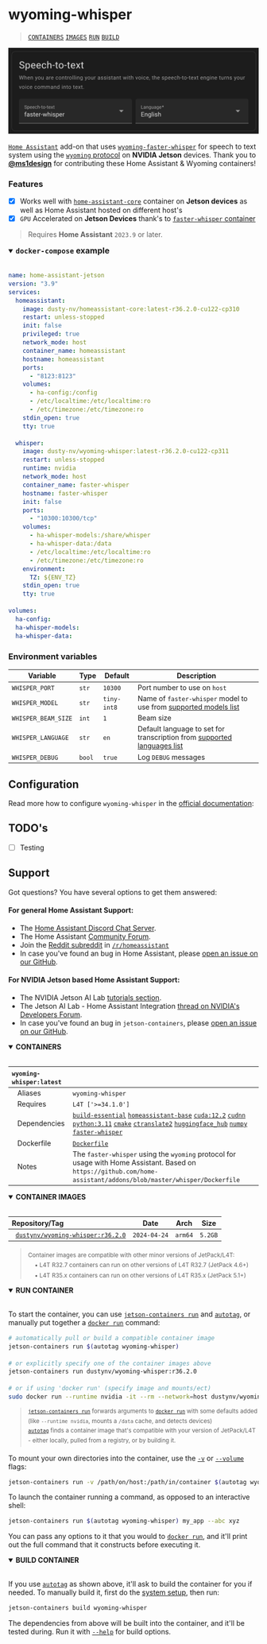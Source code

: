 # wyoming-whisper

> [`CONTAINERS`](#user-content-containers) [`IMAGES`](#user-content-images) [`RUN`](#user-content-run) [`BUILD`](#user-content-build)

<p align="center"><img src="whisper.png" title="Wyoming whisper" alt="Wyoming whisper" /></p>

[`Home Assistant`](https://www.home-assistant.io/) add-on that uses [`wyoming-faster-whisper`](https://github.com/rhasspy/wyoming-faster-whisper) for speech to text system using the [`wyoming` protocol](https://www.home-assistant.io/integrations/wyoming/) on **NVIDIA Jetson** devices. Thank you to [**@ms1design**](https://github.com/ms1design) for contributing these Home Assistant & Wyoming containers!

### Features

- [x] Works well with [`home-assistant-core`](packages/smart-home/homeassistant-core) container on **Jetson devices** as well as Home Assistant hosted on different host's
- [x] `GPU` Accelerated on **Jetson Devices** thank's to [`faster-whisper` container](packages/audio/faster-whisper)

> Requires **Home Assistant** `2023.9` or later.

<details open>
<summary><h3 style="display:inline"><code>docker-compose</code> example</h3></summary>
<br>

```yaml
name: home-assistant-jetson
version: "3.9"
services:
  homeassistant:
    image: dusty-nv/homeassistant-core:latest-r36.2.0-cu122-cp310
    restart: unless-stopped
    init: false
    privileged: true
    network_mode: host
    container_name: homeassistant
    hostname: homeassistant
    ports:
      - "8123:8123"
    volumes:
      - ha-config:/config
      - /etc/localtime:/etc/localtime:ro
      - /etc/timezone:/etc/timezone:ro
    stdin_open: true
    tty: true

  whisper:
    image: dusty-nv/wyoming-whisper:latest-r36.2.0-cu122-cp311
    restart: unless-stopped
    runtime: nvidia
    network_mode: host
    container_name: faster-whisper
    hostname: faster-whisper
    init: false
    ports:
      - "10300:10300/tcp"
    volumes:
      - ha-whisper-models:/share/whisper
      - ha-whisper-data:/data
      - /etc/localtime:/etc/localtime:ro
      - /etc/timezone:/etc/timezone:ro
    environment:
      TZ: ${ENV_TZ}
    stdin_open: true
    tty: true

volumes:
  ha-config:
  ha-whisper-models:
  ha-whisper-data:
```
</details>

### Environment variables

| Variable | Type | Default | Description
| - | - | - | - |
| `WHISPER_PORT` | `str` | `10300` | Port number to use on `host` |
| `WHISPER_MODEL` | `str` | `tiny-int8` | Name of `faster-whisper` model to use from [supported models list](https://github.com/home-assistant/addons/blob/master/whisper/config.yaml#L22) |
| `WHISPER_BEAM_SIZE` | `int` | `1` | Beam size |
| `WHISPER_LANGUAGE` | `str` | `en` | Default language to set for transcription from [supported languages list](https://github.com/home-assistant/addons/blob/master/whisper/config.yaml#L25) |
| `WHISPER_DEBUG` | `bool` | `true` | Log `DEBUG` messages |

## Configuration

Read more how to configure `wyoming-whisper` in the [official documentation](https://www.home-assistant.io/voice_control/voice_remote_local_assistant#installing-a-local-assist-pipeline):

## TODO's

- [ ] Testing

## Support

Got questions? You have several options to get them answered:

#### For general **Home Assistant** Support:
- The [Home Assistant Discord Chat Server](https://discord.gg/c5DvZ4e).
- The Home Assistant [Community Forum](https://community.home-assistant.io/).
- Join the [Reddit subreddit](https://reddit.com/r/homeassistant) in [`/r/homeassistant`](https://reddit.com/r/homeassistant)
- In case you've found an bug in Home Assistant, please [open an issue on our GitHub](https://github.com/home-assistant/addons/issues).

#### For NVIDIA Jetson based Home Assistant Support:
- The NVIDIA Jetson AI Lab [tutorials section](https://www.jetson-ai-lab.com/tutorial-intro.html).
- The Jetson AI Lab - Home Assistant Integration [thread on NVIDIA's Developers Forum](https://forums.developer.nvidia.com/t/jetson-ai-lab-home-assistant-integration/288225).
- In case you've found an bug in `jetson-containers`, please [open an issue on our GitHub](https://github.com/dusty-nv/jetson-containers/issues).

<details open>
<summary><b><a id="containers">CONTAINERS</a></b></summary>
<br>

| **`wyoming-whisper:latest`** | |
| :-- | :-- |
| &nbsp;&nbsp;&nbsp;Aliases | `wyoming-whisper` |
| &nbsp;&nbsp;&nbsp;Requires | `L4T ['>=34.1.0']` |
| &nbsp;&nbsp;&nbsp;Dependencies | [`build-essential`](/packages/build/build-essential) [`homeassistant-base`](/packages/smart-home/homeassistant-base) [`cuda:12.2`](/packages/cuda/cuda) [`cudnn`](/packages/cuda/cudnn) [`python:3.11`](/packages/build/python) [`cmake`](/packages/build/cmake/cmake_pip) [`ctranslate2`](/packages/ctranslate2) [`huggingface_hub`](/packages/llm/huggingface_hub) [`numpy`](/packages/numpy) [`faster-whisper`](/packages/audio/faster-whisper) |
| &nbsp;&nbsp;&nbsp;Dockerfile | [`Dockerfile`](Dockerfile) |
| &nbsp;&nbsp;&nbsp;Notes | The `faster-whisper` using the `wyoming` protocol for usage with Home Assistant. Based on `https://github.com/home-assistant/addons/blob/master/whisper/Dockerfile` |

</details>

<details open>
<summary><b><a id="images">CONTAINER IMAGES</a></b></summary>
<br>

| Repository/Tag | Date | Arch | Size |
| :-- | :--: | :--: | :--: |
| &nbsp;&nbsp;[`dustynv/wyoming-whisper:r36.2.0`](https://hub.docker.com/r/dustynv/wyoming-whisper/tags) | `2024-04-24` | `arm64` | `5.2GB` |

> <sub>Container images are compatible with other minor versions of JetPack/L4T:</sub><br>
> <sub>&nbsp;&nbsp;&nbsp;&nbsp;• L4T R32.7 containers can run on other versions of L4T R32.7 (JetPack 4.6+)</sub><br>
> <sub>&nbsp;&nbsp;&nbsp;&nbsp;• L4T R35.x containers can run on other versions of L4T R35.x (JetPack 5.1+)</sub><br>
</details>

<details open>
<summary><b><a id="run">RUN CONTAINER</a></b></summary>
<br>

To start the container, you can use [`jetson-containers run`](/docs/run.md) and [`autotag`](/docs/run.md#autotag), or manually put together a [`docker run`](https://docs.docker.com/engine/reference/commandline/run/) command:
```bash
# automatically pull or build a compatible container image
jetson-containers run $(autotag wyoming-whisper)

# or explicitly specify one of the container images above
jetson-containers run dustynv/wyoming-whisper:r36.2.0

# or if using 'docker run' (specify image and mounts/ect)
sudo docker run --runtime nvidia -it --rm --network=host dustynv/wyoming-whisper:r36.2.0
```
> <sup>[`jetson-containers run`](/docs/run.md) forwards arguments to [`docker run`](https://docs.docker.com/engine/reference/commandline/run/) with some defaults added (like `--runtime nvidia`, mounts a `/data` cache, and detects devices)</sup><br>
> <sup>[`autotag`](/docs/run.md#autotag) finds a container image that's compatible with your version of JetPack/L4T - either locally, pulled from a registry, or by building it.</sup>

To mount your own directories into the container, use the [`-v`](https://docs.docker.com/engine/reference/commandline/run/#volume) or [`--volume`](https://docs.docker.com/engine/reference/commandline/run/#volume) flags:
```bash
jetson-containers run -v /path/on/host:/path/in/container $(autotag wyoming-whisper)
```
To launch the container running a command, as opposed to an interactive shell:
```bash
jetson-containers run $(autotag wyoming-whisper) my_app --abc xyz
```
You can pass any options to it that you would to [`docker run`](https://docs.docker.com/engine/reference/commandline/run/), and it'll print out the full command that it constructs before executing it.
</details>
<details open>
<summary><b><a id="build">BUILD CONTAINER</b></summary>
<br>

If you use [`autotag`](/docs/run.md#autotag) as shown above, it'll ask to build the container for you if needed.  To manually build it, first do the [system setup](/docs/setup.md), then run:
```bash
jetson-containers build wyoming-whisper
```
The dependencies from above will be built into the container, and it'll be tested during.  Run it with [`--help`](/jetson_containers/build.py) for build options.
</details>
